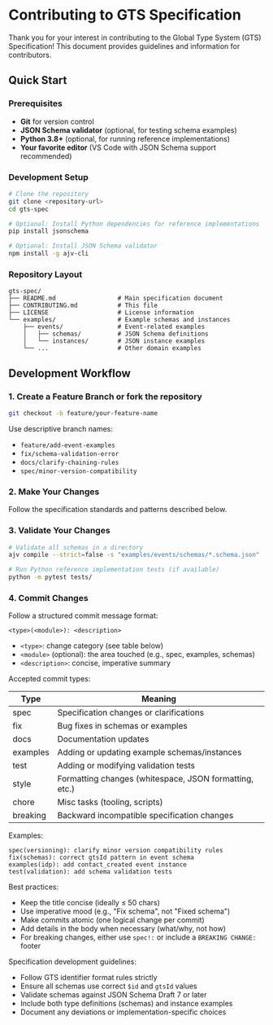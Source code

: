 # Contributing to GTS Specification

Thank you for your interest in contributing to the Global Type System (GTS) Specification! This document provides guidelines and information for contributors.

## Quick Start

### Prerequisites

- **Git** for version control
- **JSON Schema validator** (optional, for testing schema examples)
- **Python 3.8+** (optional, for running reference implementations)
- **Your favorite editor** (VS Code with JSON Schema support recommended)

### Development Setup

```bash
# Clone the repository
git clone <repository-url>
cd gts-spec

# Optional: Install Python dependencies for reference implementations
pip install jsonschema

# Optional: Install JSON Schema validator
npm install -g ajv-cli
```

### Repository Layout

```
gts-spec/
├── README.md                 # Main specification document
├── CONTRIBUTING.md           # This file
├── LICENSE                   # License information
└── examples/                 # Example schemas and instances
    ├── events/               # Event-related examples
    │   ├── schemas/          # JSON Schema definitions
    │   └── instances/        # JSON instance examples
    └── ...                   # Other domain examples
```

## Development Workflow

### 1. Create a Feature Branch or fork the repository

```bash
git checkout -b feature/your-feature-name
```

Use descriptive branch names:
- `feature/add-event-examples`
- `fix/schema-validation-error`
- `docs/clarify-chaining-rules`
- `spec/minor-version-compatibility`

### 2. Make Your Changes

Follow the specification standards and patterns described below.

### 3. Validate Your Changes

```bash
# Validate all schemas in a directory
ajv compile --strict=false -s "examples/events/schemas/*.schema.json"

# Run Python reference implementation tests (if available)
python -m pytest tests/
```

### 4. Commit Changes

Follow a structured commit message format:

```text
<type>(<module>): <description>
```

- `<type>`: change category (see table below)
- `<module>` (optional): the area touched (e.g., spec, examples, schemas)
- `<description>`: concise, imperative summary

Accepted commit types:

| Type       | Meaning                                                     |
|------------|-------------------------------------------------------------|
| spec       | Specification changes or clarifications                     |
| fix        | Bug fixes in schemas or examples                            |
| docs       | Documentation updates                                       |
| examples   | Adding or updating example schemas/instances                |
| test       | Adding or modifying validation tests                        |
| style      | Formatting changes (whitespace, JSON formatting, etc.)      |
| chore      | Misc tasks (tooling, scripts)                               |
| breaking   | Backward incompatible specification changes                 |

Examples:

```text
spec(versioning): clarify minor version compatibility rules
fix(schemas): correct gtsId pattern in event schema
examples(idp): add contact_created event instance
test(validation): add schema validation tests
```

Best practices:

- Keep the title concise (ideally ≤ 50 chars)
- Use imperative mood (e.g., "Fix schema", not "Fixed schema")
- Make commits atomic (one logical change per commit)
- Add details in the body when necessary (what/why, not how)
- For breaking changes, either use `spec!:` or include a `BREAKING CHANGE:` footer

Specification development guidelines:

- Follow GTS identifier format rules strictly
- Ensure all schemas use correct `$id` and `gtsId` values
- Validate schemas against JSON Schema Draft 7 or later
- Include both type definitions (schemas) and instance examples
- Document any deviations or implementation-specific choices
